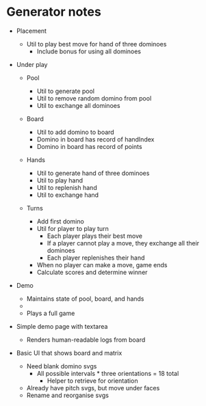 # Generator notes
* Placement
    * Util to play best move for hand of three dominoes
        * Include bonus for using all dominoes

* Under play
    * Pool
        * Util to generate pool
        * Util to remove random domino from pool
        * Util to exchange all dominoes

    * Board
        * Util to add domino to board
        * Domino in board has record of handIndex
        * Domino in board has record of points

    * Hands
        * Util to generate hand of three dominoes
        * Util to play hand
        * Util to replenish hand
        * Util to exchange hand

    * Turns
        * Add first domino
        * Util for player to play turn
            * Each player plays their best move
            * If a player cannot play a move, they exchange all their dominoes
            * Each player replenishes their hand
        * When no player can make a move, game ends
        * Calculate scores and determine winner 

* Demo
    * Maintains state of pool, board, and hands
    * 
    * Plays a full game

* Simple demo page with textarea
    * Renders human-readable logs from board

* Basic UI that shows board and matrix
    * Need blank domino svgs
        * All possible intervals * three orientations = 18 total
            * Helper to retrieve for orientation
    * Already have pitch svgs, but move under faces
    * Rename and reorganise svgs
